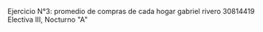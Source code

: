 Ejercicio N°3: promedio de compras de cada hogar 
gabriel rivero 
30814419
Electiva III, Nocturno "A"
